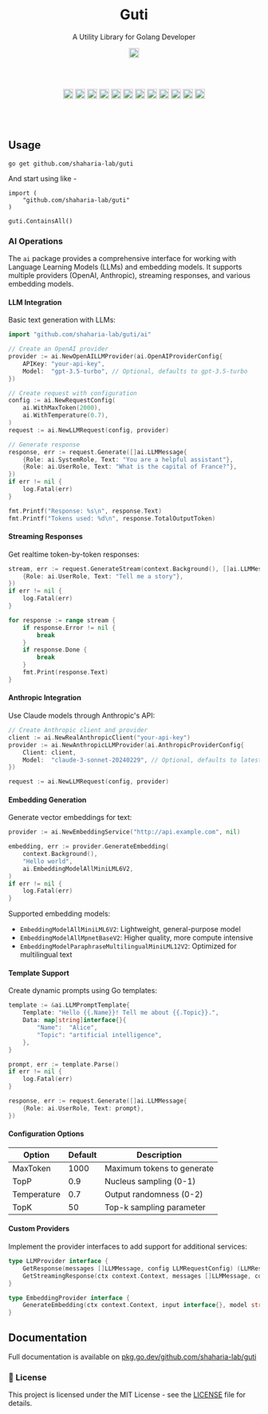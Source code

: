 <h1 align="center">Guti</h1>
<p align="center">A Utility Library for Golang Developer</p>

<p align="center">
  <a href="https://pkg.go.dev/github.com/shaharia-lab/guti"><img src="https://pkg.go.dev/badge/github.com/shaharia-lab/guti.svg" height="20"/></a>
</p><br/><br/>

<p align="center">
  <a href="https://github.com/shaharia-lab/guti/actions/workflows/CI.yaml"><img src="https://github.com/shaharia-lab/guti/actions/workflows/CI.yaml/badge.svg" height="20"/></a>
  <a href="https://codecov.io/gh/shaharia-lab/guti"><img src="https://codecov.io/gh/shaharia-lab/guti/branch/master/graph/badge.svg?token=NKTKQ45HDN" height="20"/></a>
  <a href="https://sonarcloud.io/summary/new_code?id=shaharia-lab_guti"><img src="https://sonarcloud.io/api/project_badges/measure?project=shaharia-lab_guti&metric=reliability_rating" height="20"/></a>
  <a href="https://sonarcloud.io/summary/new_code?id=shaharia-lab_guti"><img src="https://sonarcloud.io/api/project_badges/measure?project=shaharia-lab_guti&metric=vulnerabilities" height="20"/></a>
  <a href="https://sonarcloud.io/summary/new_code?id=shaharia-lab_guti"><img src="https://sonarcloud.io/api/project_badges/measure?project=shaharia-lab_guti&metric=security_rating" height="20"/></a>
  <a href="https://sonarcloud.io/summary/new_code?id=shaharia-lab_guti"><img src="https://sonarcloud.io/api/project_badges/measure?project=shaharia-lab_guti&metric=sqale_rating" height="20"/></a>
  <a href="https://sonarcloud.io/summary/new_code?id=shaharia-lab_guti"><img src="https://sonarcloud.io/api/project_badges/measure?project=shaharia-lab_guti&metric=code_smells" height="20"/></a>
  <a href="https://sonarcloud.io/summary/new_code?id=shaharia-lab_guti"><img src="https://sonarcloud.io/api/project_badges/measure?project=shaharia-lab_guti&metric=ncloc" height="20"/></a>
  <a href="https://sonarcloud.io/summary/new_code?id=shaharia-lab_guti"><img src="https://sonarcloud.io/api/project_badges/measure?project=shaharia-lab_guti&metric=alert_status" height="20"/></a>
  <a href="https://sonarcloud.io/summary/new_code?id=shaharia-lab_guti"><img src="https://sonarcloud.io/api/project_badges/measure?project=shaharia-lab_guti&metric=duplicated_lines_density" height="20"/></a>
  <a href="https://sonarcloud.io/summary/new_code?id=shaharia-lab_guti"><img src="https://sonarcloud.io/api/project_badges/measure?project=shaharia-lab_guti&metric=bugs" height="20"/></a>
  <a href="https://sonarcloud.io/summary/new_code?id=shaharia-lab_guti"><img src="https://sonarcloud.io/api/project_badges/measure?project=shaharia-lab_guti&metric=sqale_index" height="20"/></a>
</p><br/><br/>

## Usage

```shell
go get github.com/shaharia-lab/guti
```

And start using like -

```golang
import (
    "github.com/shaharia-lab/guti"
)

guti.ContainsAll()
```

### AI Operations

The `ai` package provides a comprehensive interface for working with Language Learning Models (LLMs) and embedding models. It supports multiple providers (OpenAI, Anthropic), streaming responses, and various embedding models.

#### LLM Integration

Basic text generation with LLMs:

```go
import "github.com/shaharia-lab/guti/ai"

// Create an OpenAI provider
provider := ai.NewOpenAILLMProvider(ai.OpenAIProviderConfig{
    APIKey: "your-api-key",
    Model:  "gpt-3.5-turbo", // Optional, defaults to gpt-3.5-turbo
})

// Create request with configuration
config := ai.NewRequestConfig(
    ai.WithMaxToken(2000),
    ai.WithTemperature(0.7),
)
request := ai.NewLLMRequest(config, provider)

// Generate response
response, err := request.Generate([]ai.LLMMessage{
    {Role: ai.SystemRole, Text: "You are a helpful assistant"},
    {Role: ai.UserRole, Text: "What is the capital of France?"},
})
if err != nil {
    log.Fatal(err)
}

fmt.Printf("Response: %s\n", response.Text)
fmt.Printf("Tokens used: %d\n", response.TotalOutputToken)
```

#### Streaming Responses

Get realtime token-by-token responses:

```go
stream, err := request.GenerateStream(context.Background(), []ai.LLMMessage{
    {Role: ai.UserRole, Text: "Tell me a story"},
})
if err != nil {
    log.Fatal(err)
}

for response := range stream {
    if response.Error != nil {
        break
    }
    if response.Done {
        break
    }
    fmt.Print(response.Text)
}
```

#### Anthropic Integration

Use Claude models through Anthropic's API:

```go
// Create Anthropic client and provider
client := ai.NewRealAnthropicClient("your-api-key")
provider := ai.NewAnthropicLLMProvider(ai.AnthropicProviderConfig{
    Client: client,
    Model:  "claude-3-sonnet-20240229", // Optional, defaults to latest 3.5 Sonnet
})

request := ai.NewLLMRequest(config, provider)
```

#### Embedding Generation

Generate vector embeddings for text:

```go
provider := ai.NewEmbeddingService("http://api.example.com", nil)

embedding, err := provider.GenerateEmbedding(
    context.Background(),
    "Hello world",
    ai.EmbeddingModelAllMiniLML6V2,
)
if err != nil {
    log.Fatal(err)
}
```

Supported embedding models:
- `EmbeddingModelAllMiniLML6V2`: Lightweight, general-purpose model
- `EmbeddingModelAllMpnetBaseV2`: Higher quality, more compute intensive
- `EmbeddingModelParaphraseMultilingualMiniLML12V2`: Optimized for multilingual text

#### Template Support

Create dynamic prompts using Go templates:

```go
template := &ai.LLMPromptTemplate{
    Template: "Hello {{.Name}}! Tell me about {{.Topic}}.",
    Data: map[string]interface{}{
        "Name":  "Alice",
        "Topic": "artificial intelligence",
    },
}

prompt, err := template.Parse()
if err != nil {
    log.Fatal(err)
}

response, err := request.Generate([]ai.LLMMessage{
    {Role: ai.UserRole, Text: prompt},
})
```

#### Configuration Options

| Option      | Default | Description                |
|-------------|---------|----------------------------|
| MaxToken    | 1000    | Maximum tokens to generate |
| TopP        | 0.9     | Nucleus sampling (0-1)     |
| Temperature | 0.7     | Output randomness (0-2)    |
| TopK        | 50      | Top-k sampling parameter   |

#### Custom Providers

Implement the provider interfaces to add support for additional services:

```go
type LLMProvider interface {
    GetResponse(messages []LLMMessage, config LLMRequestConfig) (LLMResponse, error)
    GetStreamingResponse(ctx context.Context, messages []LLMMessage, config LLMRequestConfig) (<-chan StreamingLLMResponse, error)
}

type EmbeddingProvider interface {
    GenerateEmbedding(ctx context.Context, input interface{}, model string) (*EmbeddingResponse, error)
}
```

## Documentation

Full documentation is available on [pkg.go.dev/github.com/shaharia-lab/guti](https://pkg.go.dev/github.com/shaharia-lab/guti#section-documentation)

### 📝 License

This project is licensed under the MIT License - see the [LICENSE](https://github.com/shaharia-lab/guti/blob/master/LICENSE) file for details.